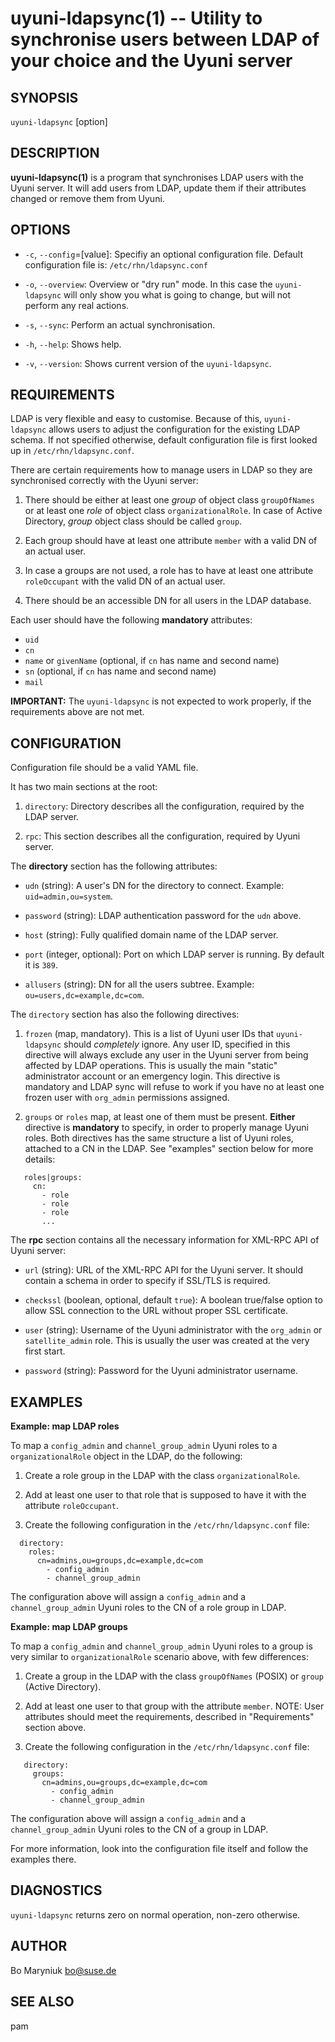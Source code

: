 uyuni-ldapsync(1) -- Utility to synchronise users between LDAP of your choice and the Uyuni server 
====

## SYNOPSIS

`uyuni-ldapsync` [option]

## DESCRIPTION

**uyuni-ldapsync(1)** is a program that synchronises LDAP users with
the Uyuni server. It will add users from LDAP, update them if their
attributes changed or remove them from Uyuni.

## OPTIONS

* `-c`, `--config`=[value]:
  Specifiy an optional configuration file. Default configuration file
  is: `/etc/rhn/ldapsync.conf`

* `-o`, `--overview`:
  Overview or "dry run" mode. In this case the `uyuni-ldapsync` will
  only show you what is going to change, but will not perform any real
  actions.

* `-s`, `--sync`:
  Perform an actual synchronisation.

* `-h`, `--help`:
  Shows help.

* `-v`, `--version`:
  Shows current version of the `uyuni-ldapsync`.

## REQUIREMENTS

LDAP is very flexible and easy to customise. Because of this,
`uyuni-ldapsync` allows users to adjust the configuration for the
existing LDAP schema. If not specified otherwise, default
configuration file is first looked up in `/etc/rhn/ldapsync.conf`.

There are certain requirements how to manage users in LDAP so they are
synchronised correctly with the Uyuni server:

1. There should be either at least one *group* of object class
   `groupOfNames` or at least one *role* of object class
   `organizationalRole`. In case of Active Directory, *group* object
   class should be called `group`.

2. Each group should have at least one attribute `member` with a valid
   DN of an actual user.

3. In case a groups are not used, a role has to have at least one
   attribute `roleOccupant` with the valid DN of an actual user.

4. There should be an accessible DN for all users in the LDAP
   database.

Each user should have the following **mandatory** attributes:

   - `uid`
   - `cn`
   - `name` or `givenName` (optional, if `cn` has name and second name)
   - `sn` (optional, if `cn` has name and second name)
   - `mail`

**IMPORTANT:** The `uyuni-ldapsync` is not expected to work properly,
if the requirements above are not met.

## CONFIGURATION

Configuration file should be a valid YAML file.

It has two main sections at the root:

1. `directory`:
   Directory describes all the configuration, required by the LDAP server.

2. `rpc`:
   This section describes all the configuration, required by Uyuni server.

The **directory** section has the following attributes:

* `udn` (string):
  A user's DN for the directory to connect. Example: `uid=admin,ou=system`.

* `password` (string):
  LDAP authentication password for the `udn` above.

* `host` (string):
  Fully qualified domain name of the LDAP server.

* `port` (integer, optional):
  Port on which LDAP server is running. By default it is `389`.

* `allusers` (string):
  DN for all the users subtree. Example: `ou=users,dc=example,dc=com`.

The `directory` section has also the following directives:

1. `frozen` (map, mandatory). This is a list of Uyuni user IDs that
   `uyuni-ldapsync` should _completely_ ignore. Any user ID, specified
   in this directive will always exclude any user in the Uyuni server
   from being affected by LDAP operations. This is usually the main
   "static" administrator account or an emergency login. This
   directive is mandatory and LDAP sync will refuse to work if you
   have no at least one frozen user with `org_admin` permissions
   assigned.

2. `groups` or `roles` map, at least one of them must be present.
   **Either** directive is **mandatory** to specify, in order to
   properly manage Uyuni roles. Both directives has the same structure
   a list of Uyuni roles, attached to a CN in the LDAP. See "examples"
   section below for more details:

```
   roles|groups:
     cn:
       - role
	   - role
	   - role
	   ...
```

The **rpc** section contains all the necessary information for XML-RPC
API of Uyuni server:

* `url` (string):
   URL of the XML-RPC API for the Uyuni server. It should contain a
   schema in order to specify if SSL/TLS is required.

* `checkssl` (boolean, optional, default `true`):
   A boolean true/false option to allow SSL connection to the URL
   without proper SSL certificate.

* `user` (string):
   Username of the Uyuni administrator with the `org_admin` or
   `satellite_admin` role. This is usually the user was created at the
   very first start.

* `password` (string):
   Password for the Uyuni administrator username.

## EXAMPLES

**Example: map LDAP roles**

To map a `config_admin` and `channel_group_admin` Uyuni roles to a
`organizationalRole` object in the LDAP, do the following:

1. Create a role group in the LDAP with the class `organizationalRole`.

2. Add at least one user to that role that is supposed to have it with the
   attribute `roleOccupant`.

3. Create the following configuration in the `/etc/rhn/ldapsync.conf`
   file:

```
  directory:
    roles:
      cn=admins,ou=groups,dc=example,dc=com
        - config_admin
        - channel_group_admin
```

The configuration above will assign a `config_admin` and a
`channel_group_admin` Uyuni roles to the CN of a role group in LDAP.

**Example: map LDAP groups**

To map a `config_admin` and `channel_group_admin` Uyuni roles to a
group is very similar to `organizationalRole` scenario above, with few
differences:

1. Create a group in the LDAP with the class `groupOfNames` (POSIX) or
   `group` (Active Directory).

2. Add at least one user to that group with the attribute
   `member`. NOTE: User attributes should meet the requirements,
   described in "Requirements" section above.

3. Create the following configuration in the `/etc/rhn/ldapsync.conf`
   file:

```
   directory:
     groups:
       cn=admins,ou=groups,dc=example,dc=com
	     - config_admin
	     - channel_group_admin
```

The configuration above will assign a `config_admin` and a
`channel_group_admin` Uyuni roles to the CN of a group in LDAP.

For more information, look into the configuration file itself and
follow the examples there.

## DIAGNOSTICS

`uyuni-ldapsync` returns zero on normal operation, non-zero otherwise.

## AUTHOR

Bo Maryniuk <bo@suse.de>

## SEE ALSO

pam
